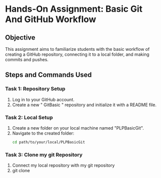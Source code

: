 # Hands-On Assignment: Basic Git And GitHub Workflow

## Objective
This assignment aims to familiarize students with the basic workflow of creating a GitHub repository, connecting it to a local folder, and making commits and pushes.

## Steps and Commands Used

### Task 1: Repository Setup
1. Log in to your GitHub account.
2. Create a new " GitBasic " repository and initialize it with a README file.

### Task 2: Local Setup
1. Create a new folder on your local machine named "PLPBasicGit".
2. Navigate to the created folder:
   ```bash
   cd path/to/your/local/PLPBasicGit

### Task 3: Clone my git Repository
1. Connect my local repository with my git repository
2. git clone  


